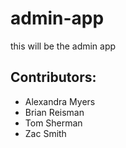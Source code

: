 # admin-app
this will be the admin app

## Contributors:
+ Alexandra Myers
+ Brian Reisman
+ Tom Sherman
+ Zac Smith
